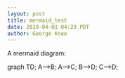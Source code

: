 ```yaml
---
layout: post
title: mermaid_test
date: 2019-04-01 04:23 PDT
author: George Knee
---
```


A mermaid diagram:

<div class="mermaid">
graph TD;
    A-->B;
    A-->C;
    B-->D;
    C-->D;
</div>
